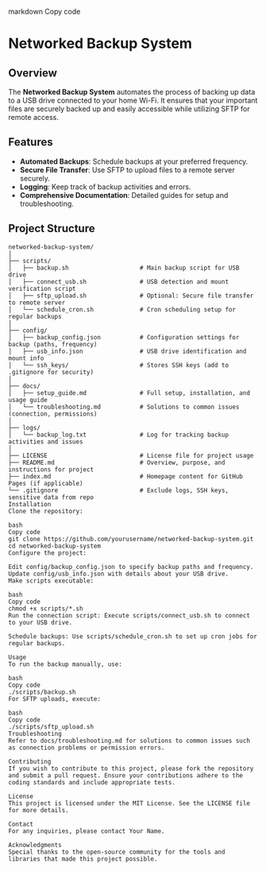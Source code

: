 markdown
Copy code
# Networked Backup System

## Overview
The **Networked Backup System** automates the process of backing up data to a USB drive connected to your home Wi-Fi. It ensures that your important files are securely backed up and easily accessible while utilizing SFTP for remote access.

## Features
- **Automated Backups**: Schedule backups at your preferred frequency.
- **Secure File Transfer**: Use SFTP to upload files to a remote server securely.
- **Logging**: Keep track of backup activities and errors.
- **Comprehensive Documentation**: Detailed guides for setup and troubleshooting.

## Project Structure

```plaintext
networked-backup-system/
│
├── scripts/
│   ├── backup.sh                    # Main backup script for USB drive
│   ├── connect_usb.sh               # USB detection and mount verification script
│   ├── sftp_upload.sh               # Optional: Secure file transfer to remote server
│   └── schedule_cron.sh             # Cron scheduling setup for regular backups
│
├── config/
│   ├── backup_config.json           # Configuration settings for backup (paths, frequency)
│   ├── usb_info.json                # USB drive identification and mount info
│   └── ssh_keys/                    # Stores SSH keys (add to .gitignore for security)
│
├── docs/
│   ├── setup_guide.md               # Full setup, installation, and usage guide
│   └── troubleshooting.md           # Solutions to common issues (connection, permissions)
│
├── logs/
│   └── backup_log.txt               # Log for tracking backup activities and issues
│
├── LICENSE                          # License file for project usage
├── README.md                        # Overview, purpose, and instructions for project
├── index.md                         # Homepage content for GitHub Pages (if applicable)
└── .gitignore                       # Exclude logs, SSH keys, sensitive data from repo
Installation
Clone the repository:

bash
Copy code
git clone https://github.com/yourusername/networked-backup-system.git
cd networked-backup-system
Configure the project:

Edit config/backup_config.json to specify backup paths and frequency.
Update config/usb_info.json with details about your USB drive.
Make scripts executable:

bash
Copy code
chmod +x scripts/*.sh
Run the connection script: Execute scripts/connect_usb.sh to connect to your USB drive.

Schedule backups: Use scripts/schedule_cron.sh to set up cron jobs for regular backups.

Usage
To run the backup manually, use:

bash
Copy code
./scripts/backup.sh
For SFTP uploads, execute:

bash
Copy code
./scripts/sftp_upload.sh
Troubleshooting
Refer to docs/troubleshooting.md for solutions to common issues such as connection problems or permission errors.

Contributing
If you wish to contribute to this project, please fork the repository and submit a pull request. Ensure your contributions adhere to the coding standards and include appropriate tests.

License
This project is licensed under the MIT License. See the LICENSE file for more details.

Contact
For any inquiries, please contact Your Name.

Acknowledgments
Special thanks to the open-source community for the tools and libraries that made this project possible.
